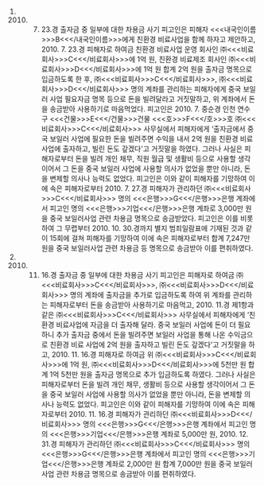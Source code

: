 1. 2010. 7. 23.경 출자금 중 일부에 대한 차용금 사기
피고인은 피해자 <<<내국인이름>>>B<<</내국인이름>>>에게 친환경 비료사업을 함께 하자고 제안하고, 2010. 7. 23.경 피해자로 하여금 친환경 비료사업 운영 회사인 ㈜<<<비료회사>>>C<<</비료회사>>>에 1억 원, 친환경 비료제조 회사인 ㈜<<<비료회사>>>D<<</비료회사>>>에 1억 원 합계 2억 원을 출자금 명목으로 입금하도록 한 후, ㈜<<<비료회사>>>C<<</비료회사>>>, ㈜<<<비료회사>>>D<<</비료회사>>> 명의 계좌를 관리하는 피해자에게 중국 보일러 사업 필요자금 명목 등으로 돈을 빌려달라고 거짓말하고, 위 계좌에서 돈을 송금받아 사용하기로 마음먹었다. 피고인은 2010. 7. 중순경 인천 연수구 <<<건물>>>E<<</건물>>>건물 <<<호>>>F<<</호>>>호 ㈜<<<비료회사>>>C<<</비료회사>>> 사무실에서 피해자에게 ‘출자금에서 중국 보일러 사업에 필요한 돈을 빌려주면 수익을 내서 2억 원을 친환경 비료 사업에 출자하고, 빌린 돈도 갚겠다'고 거짓말을 하였다. 그러나 사실은 피해자로부터 돈을 빌려 개인 채무, 직원 월급 및 생활비 등으로 사용할 생각이어서 그 돈을 중국 보일러 사업에 사용할 의사가 없었을 뿐만 아니라, 돈을 변제할 의사나 능력도 없었다. 피고인은 이와 같이 피해자를 기망하여 이에 속은 피해자로부터 2010. 7. 27.경 피해자가 관리하던 ㈜<<<비료회사>>>C<<</비료회사>>> 명의 <<<은행>>>G<<</은행>>>은행 계좌에서 피고인 명의 <<<은행>>>기업<<</은행>>>은행 계좌로 3,000만 원을 중국 보일러사업 관련 차용금 명목으로 송금받았다.
피고인은 이를 비롯하여 그 무렵부터 2010. 10. 30.경까지 별지 범죄일람표에 기재된 것과 같이 15회에 걸쳐 피해자를 기망하여 이에 속은 피해자로부터 합계 7,247만 원을 중국 보일러사업 관련 차용금 등 명목으로 송금받아 이를 편취하였다.
2. 2010. 11. 16.경 출자금 중 일부에 대한 차용금 사기
피고인은 피해자로 하여금 ㈜<<<비료회사>>>C<<</비료회사>>>, ㈜<<<비료회사>>>D<<</비료회사>>> 명의 계좌에 출자금을 추가로 입금하도록 하여 위 계좌를 관리하는 피해자로부터 돈을 송금받아 사용하기로 마음먹고, 2010. 11.경 제1항과 같은 ㈜<<<비료회사>>>C<<</비료회사>>> 사무실에서 피해자에게 ‘친환경 비료사업에 자금을 더 출자해 달라. 중국 보일러 사업에 돈이 더 필요하니 추가 출자금 중에서 돈을 빌려주면 보일러 사업을 통해 나온 수익금으로 친환경 비료 사업에 2억 원을 출자하고 빌린 돈도 갚겠다'고 거짓말을 하고, 2010. 11. 16.경 피해자로 하여금 위 ㈜<<<비료회사>>>C<<</비료회사>>>에 1억 원, ㈜<<<비료회사>>>D<<</비료회사>>>에 5천만 원 합계 1억 5천만 원을 출자금 명목으로 추가 입금하도록 하였다. 그러나 사실은 피해자로부터 돈을 빌려 개인 채무, 생활비 등으로 사용할 생각이어서 그 돈을 중국 보일러 사업에 사용할 의사가 없었을 뿐만 아니라, 돈을 변제할 의사나 능력도 없었다.
피고인은 이와 같이 피해자를 기망하여 이에 속은 피해자로부터 2010. 11. 16.경 피해자가 관리하던 ㈜<<<비료회사>>>D<<</비료회사>>> 명의 <<<은행>>>G<<</은행>>>은행 계좌에서 피고인 명의 <<<은행>>>기업<<</은행>>>은행 계좌로 5,000만 원, 2010. 12. 31.경 피해자가 관리하던 ㈜<<<비료회사>>>C<<</비료회사>>> 명의 <<<은행>>>G<<</은행>>>은행 계좌에서 피고인 명의 <<<은행>>>기업<<</은행>>>은행 계좌로 2,000만 원 합계 7,000만 원을 중국 보일러 사업 관련 차용금 명목으로 송금받아 이를 편취하였다.